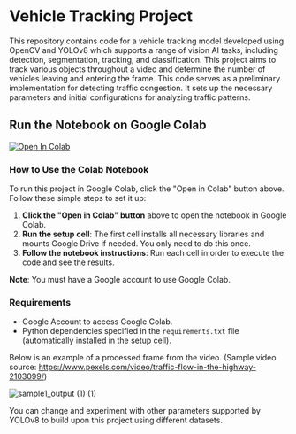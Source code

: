 # Vehicle Tracking Project

This repository contains code for a vehicle tracking model developed using OpenCV and YOLOv8 which supports a range of vision AI tasks, including detection, segmentation, tracking, and classification. This project aims to track various objects throughout a video and determine the number of vehicles leaving and entering the frame. This code serves as a preliminary implementation for detecting traffic congestion. It sets up the necessary parameters and initial configurations for analyzing traffic patterns.

## Run the Notebook on Google Colab

[![Open In Colab](https://colab.research.google.com/assets/colab-badge.svg)](https://colab.research.google.com/github/mayhixza/vehicle-tracking/blob/main/vehicle_tracking.ipynb)

### How to Use the Colab Notebook

To run this project in Google Colab, click the "Open in Colab" button above. Follow these simple steps to set it up:

1. **Click the "Open in Colab" button** above to open the notebook in Google Colab.
2. **Run the setup cell**: The first cell installs all necessary libraries and mounts Google Drive if needed. You only need to do this once.
3. **Follow the notebook instructions**: Run each cell in order to execute the code and see the results.

**Note**: You must have a Google account to use Google Colab.

### Requirements

- Google Account to access Google Colab.
- Python dependencies specified in the `requirements.txt` file (automatically installed in the setup cell).
  
Below is an example of a processed frame from the video. (Sample video source: https://www.pexels.com/video/traffic-flow-in-the-highway-2103099/)

![sample1_output (1) (1)](https://github.com/user-attachments/assets/94986cc9-f2b8-4e4d-b64c-e7b2e8783bfc)

You can change and experiment with other parameters supported by YOLOv8 to build upon this project using different datasets.

